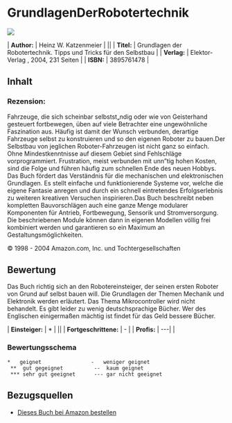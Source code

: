 # GrundlagenDerRobotertechnik

![][1]



| **Author:** | Heinz W. Katzenmeier                                              |
||
| **Titel:**  | Grundlagen der Robotertechnik. Tipps und Tricks für den Selbstbau |
| **Verlag:** | Elektor-Verlag , 2004, 231 Seiten                                 |
| **ISBN:**   | 3895761478                                                        |



## Inhalt

### Rezension:

Fahrzeuge, die sich scheinbar selbstst„ndig oder wie von Geisterhand gesteuert fortbewegen, üben auf viele Betrachter eine ungewöhnliche Faszination aus. Häufig ist damit der Wunsch verbunden, derartige Fahrzeuge selbst zu konstruieren und so den eigenen Roboter zu bauen.Der Selbstbau von jeglichen Roboter-Fahrzeugen ist nicht ganz so einfach. Ohne Mindestkenntnisse auf diesem Gebiet sind Fehlschläge vorprogrammiert. Frustration, meist verbunden mit unn”tig hohen Kosten, sind die Folge und führen häufig zum schnellen Ende des neuen Hobbys. Das Buch fördert das Verständnis für die mechanischen und elektronischen Grundlagen. Es stellt einfache und funktionierende Systeme vor, welche die eigene Fantasie anregen und durch ein schnell eintretendes Erfolgserlebnis zu weiteren kreativen Versuchen inspirieren.Das Buch beschreibt neben kompletten Bauvorschlägen auch eine ganze Menge modularer Komponenten für Antrieb, Fortbewegung, Sensorik und Stromversorgung. Die beschriebenen Module können dann in eigenen Modellen völlig frei kombiniert werden und garantieren so ein Maximum an Gestaltungsmöglichkeiten. 

© 1998 - 2004 Amazon.com, Inc. und Tochtergesellschaften 



## Bewertung

Das Buch richtig sich an den Robotereinsteiger, der seinen ersten Roboter von Grund auf selbst bauen will. Die Grundlagen der Themen Mechanik und Elektronik werden erläutert. Das Thema Mikrocontroller wird nicht behandelt. Es gibt leider zu wenig deutschsprachige Bücher. Wer des Englischen einigermaßen mächtig ist findet für das Geld bessere Bücher. 



| **Einsteiger:**       | *     |
||
| **Fortgeschrittene:** | -     |
| **Profis:**           | \---| |



### Bewertungsschema

    *   geignet                -   weniger geignet
     **  gut gegeignet          --  kaum geignet
     *** sehr gut geeignet      --- gar nicht geeignet
    



## Bezugsquellen

*   [Dieses Buch bei Amazon bestellen][2]

 [1]: http://www.asurowiki.de/pmwiki/uploads/Main/grundlagen_roboter.jpg
 [2]: http://www.amazon.de/exec/obidos/redirect?link_code=as2&path=ASIN/3895761478&tag=asurowiki-21&camp=1638&creative=6742